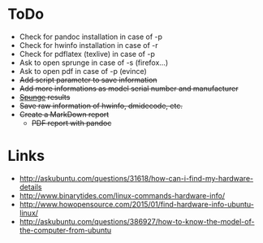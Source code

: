 ToDo
====
* Check for pandoc installation in case of -p
* Check for hwinfo installation in case of -r
* Check for pdflatex (texlive) in case of -p
* Ask to open sprunge in case of -s (firefox...)
* Ask to open pdf in case of -p (evince)
* ~~Add script parameter to save information~~
* ~~Add more informations as model serial number and manufacturer~~
* ~~[Spunge](http://sprunge.us) results~~
* ~~Save raw information of hwinfo, dmidecode, etc.~~
* ~~Create a MarkDown report~~
   * ~~PDF report with pandoc~~


Links
=====
* http://askubuntu.com/questions/31618/how-can-i-find-my-hardware-details
* http://www.binarytides.com/linux-commands-hardware-info/
* http://www.howopensource.com/2015/01/find-hardware-info-ubuntu-linux/
* http://askubuntu.com/questions/386927/how-to-know-the-model-of-the-computer-from-ubuntu
